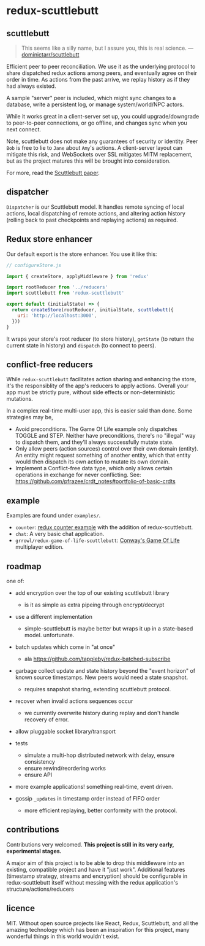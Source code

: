 
# redux-scuttlebutt

<!--
Self-replicating, self-ordering log of actions shared between all clients.
Using the power behind redux's hot reloading and time travel, your client
dispatches actions itself and so does every other client, they share the state,
and it all just works.
-->

## scuttlebutt

> This seems like a silly name, but I assure you, this is real science.
> — [dominictarr/scuttlebutt](https://github.com/dominictarr/scuttlebutt)

Efficient peer to peer reconciliation. We use it as the underlying
protocol to share dispatched redux actions among peers, and eventually agree on
their order in time. As actions from the past arrive, we replay history as if
they had always existed.

A sample "server" peer is included, which might sync changes to a database,
write a persistent log, or manage system/world/NPC actors.

While it works great in a client-server set up, you could upgrade/downgrade to
peer-to-peer connections, or go offline, and changes sync when you next connect.

Note, scuttlebutt does not make any guarantees of security or identity. Peer
`Bob` is free to lie to `Jane` about `Amy`'s actions. A client-server layout can
mitigate this risk, and WebSockets over SSL mitigates MITM replacement, but as
the project matures this will be brought into consideration.

For more, read the
[Scuttlebutt paper](http://www.cs.cornell.edu/home/rvr/papers/flowgossip.pdf).

## dispatcher

`Dispatcher` is our Scuttlebutt model. It handles remote syncing of local
actions, local dispatching of remote actions, and altering action history
(rolling back to past checkpoints and replaying actions) as required.

## Redux store enhancer

Our default export is the store enhancer. You use it like this:

```js
// configureStore.js

import { createStore, applyMiddleware } from 'redux'

import rootReducer from '../reducers'
import scuttlebutt from 'redux-scuttlebutt'

export default (initialState) => {
  return createStore(rootReducer, initialState, scuttlebutt({
    uri: 'http://localhost:3000',
  }))
}

```

It wraps your store's root reducer (to store history), `getState` (to return the
current state in history) and `dispatch` (to connect to peers).

## conflict-free reducers

While `redux-scuttlebutt` facilitates action sharing and enhancing the store,
it's the responsiblity of the app's reducers to apply actions. Overall your app
must be strictly pure, without side effects or non-deterministic mutations.

In a complex real-time multi-user app, this is easier said than done. Some
strategies may be,

* Avoid preconditions. The Game Of Life example only dispatches TOGGLE and STEP.
  Neither have preconditions, there's no "illegal" way to dispatch them, and
  they'll always successfully mutate state.
* Only allow peers (action sources) control over their own domain (entity). An
  entity might request something of another entity, which that entity would then
  dispatch its own action to mutate its own domain.
* Implement a Conflict-free data type, which only allows certain operations in
  exchange for never conflicting.
  See: https://github.com/pfrazee/crdt_notes#portfolio-of-basic-crdts

## example

Examples are found under `examples/`.

<!--
You may have to `npm link` your redux-scuttlebutt directory and `npm link redux-
scuttlebutt` your example project directory during development.
-->

* `counter`:
  [redux counter example](https://github.com/reactjs/redux/tree/master/examples/counter)
  with the addition of redux-scuttlebutt.
* `chat`: A very basic chat application.
* `grrowl/redux-game-of-life-scuttlebutt`:
  [Conway's Game Of Life](https://github.com/grrowl/redux-game-of-life-scuttlebutt)
  multiplayer edition.

## roadmap

one of:

* add encryption over the top of our existing scuttlebutt library
  * is it as simple as extra pipeing through encrypt/decrypt
* use a different implementation
  * simple-scuttlebutt is maybe better but wraps it up in a state-based model.
    unfortunate.

* batch updates which come in "at once"
  * ala <https://github.com/tappleby/redux-batched-subscribe>
* garbage collect update and state history beyond the "event horizon" of known
  source timestamps. New peers would need a state snapshot.
  * requires snapshot sharing, extending scuttlebutt protocol.
* recover when invalid actions sequences occur
  * we currently overwrite history during replay and don't handle recovery of
    error.
* allow pluggable socket library/transport
* tests
  * simulate a multi-hop distributed network with delay, ensure consistency
  * ensure rewind/reordering works
  * ensure API
* more example applications! something real-time, event driven.
* gossip `_updates` in timestamp order instead of FIFO order
  * more efficient replaying, better conformity with the protocol.

## contributions

Contributions very welcomed. **This project is still in its very early,
experimental stages.**

A major aim of this project is to be able to drop this middleware into an
existing, compatible project and have it "just work". Additional features
(timestamp strategy, streams and encryption) should be configurable in
redux-scuttlebutt itself without messing with the redux application's
structure/actions/reducers

## licence

MIT. Without open source projects like React, Redux, Scuttlebutt, and all the
amazing technology which has been an inspiration for this project, many
wonderful things in this world wouldn't exist.
